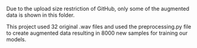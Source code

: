 Due to the upload size restriction of GitHub, only some of the augmented data is shown in this folder.

This project used 32 original .wav files and used the preprocessing.py file to create augmented data 
resulting in 8000 new samples for training our models.